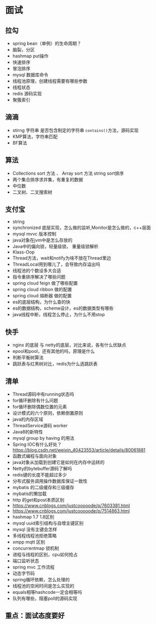 # 面试

## 拉勾

- spring bean（单例）的生命周期？
- 脑裂，分区
- hashmap put操作
- 快速排序
- 冒泡排序
- mysql 数据库命令
- 线程池原理，创建线程需要有哪些参数
- 线程状态
- redis 源码实现
- 聚簇索引

## 滴滴

- stirng 字符串 是否包含制定的字符串 `contains()`方法，源码实现
- KMP算法，字符串匹配
- BF算法

## 算法

- Collections sort 方法 、 Array sort 方法 string sort排序
- 两个集合排序求并集，有重复的数据
- 中位数
- 二叉树、二叉搜索树

## 支付宝

- string
- synchronized 底层实现，怎么做的监听,Monitor是怎么做的，c++层面
- mysql mvvc 版本控制
- java对象在jvm中是怎么存放的
- Java中的偏向锁，轻量级锁， 重量级锁解析
- Klass-Oop
- Thread方法，wait和notify为啥不放在Thread里边
- ThreadLocal用到哪儿了，会导致内存溢出吗
- 线程池的个数设多大合适
- 指令重排序解决了哪些问题
- spring cloud feign 做了哪些配置
- spring cloud ribbon 做的配置
- spring cloud 熔断器 做的配置
- es的底层结构，为什么查的快
- es的数据结构，scheme设计，es的数据类型有哪些
- java线程中断，线程怎么停止，为什么不用stop

## 快手

- nginx 的底层 与 netty的底层，对比来说，各有什么优缺点
- epool和pool，还有其他的吗，原理是什么
- 判断平衡树算法
- 跳跃表与红黑树对比，redis为什么选跳跃表

## 清单

- Thread源码中有running状态吗
- for循环删除有什么问题
- for循环删除偶数位置的元素
- 设计模式的六个原则，依赖倒置原则
- java的内存区域
- ThreadService源码 worker
- Java8的新特性
- mysql group by having 的用法
- Spring IOC有什么好处？https://blog.csdn.net/weixin_40423553/article/details/80061881
- 函数式编程与面向对象
- java对象从加载到创建它是如何在内存中运转的
- Netty的bytebuffer源码了解吗
- redis键的长度不能超过多少
- 分布式服务调用操作数据库保证一致性
- mybatis 的二级缓存和三级缓存
- mybatis的懒加载
- http 的get和post本质区别
- https://www.cnblogs.com/justcooooode/p/7603381.html
- https://www.cnblogs.com/justcooooode/p/7514863.html
- hashmap  1.7  1.8区别
- mysql uuid索引结构与自增主键区别
- mysql  没有主键会怎样
- 多线程线程池拒绝策略
- xmpp  mqtt  区别
- concurrentmap  锁机制
- 进程与线程的区别，cpu如何抢占
- 端口监听状态
- spring mvc 工作流程
- 动态字节码
- spring循环依赖，怎么处理的
- 线程池的空闲时间是怎么实现的
- equals相等hashcode一定会相等吗
- 队列有哪些，阻塞poll的源码实现

## 重点：面试态度要好